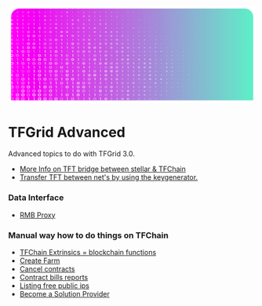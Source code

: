 ![](img/advanced_.png)

# TFGrid Advanced

Advanced topics to do with TFGrid 3.0.

- [More Info on TFT bridge between stellar & TFChain](grid3_stellar_tfchain_bridge.md)
- [Transfer TFT between net's by using the keygenerator.](token_transfer_keygenerator.md)

### Data Interface

<!-- - [Query Interface TFChain = graphql](@graphql)
  - [GraphQL support, a query language](explorer_graphql_intro) -->
- [RMB Proxy](/proxy/proxy.md)

### Manual way how to do things on TFChain

- [TFChain Extrinsics = blockchain functions](/tfchain/tfchain.md)
- [Create Farm](/dashboard/portal/dashboard_portal_ui_farming.md)
- [Cancel contracts](cancel_contracts.md)
- [Contract bills reports](contract_bill_report.md)
- [Listing free public ips](list_public_ips.md)
- [Become a Solution Provider](/tfchain/tfchain_solution_provider.md)

